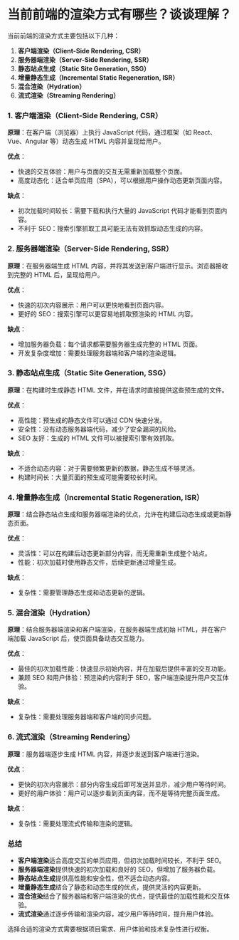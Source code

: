 # 当前前端的渲染方式有哪些？谈谈理解？

当前前端的渲染方式主要包括以下几种：

1. **客户端渲染（Client-Side Rendering, CSR）**
2. **服务器端渲染（Server-Side Rendering, SSR）**
3. **静态站点生成（Static Site Generation, SSG）**
4. **增量静态生成（Incremental Static Regeneration, ISR）**
5. **混合渲染（Hydration）**
6. **流式渲染（Streaming Rendering）**

### 1. 客户端渲染（Client-Side Rendering, CSR）

**原理**：在客户端（浏览器）上执行 JavaScript 代码，通过框架（如 React、Vue、Angular 等）动态生成 HTML 内容并呈现给用户。

**优点**：
- 快速的交互体验：用户与页面的交互无需重新加载整个页面。
- 高度动态化：适合单页应用（SPA），可以根据用户操作动态更新页面内容。

**缺点**：
- 初次加载时间较长：需要下载和执行大量的 JavaScript 代码才能看到页面内容。
- 不利于 SEO：搜索引擎抓取工具可能无法有效抓取动态生成的内容。

### 2. 服务器端渲染（Server-Side Rendering, SSR）

**原理**：在服务器端生成 HTML 内容，并将其发送到客户端进行显示。浏览器接收到完整的 HTML 后，呈现给用户。

**优点**：
- 快速的初次内容展示：用户可以更快地看到页面内容。
- 更好的 SEO：搜索引擎可以更容易地抓取预渲染的 HTML 内容。

**缺点**：
- 增加服务器负载：每个请求都需要服务器生成完整的 HTML 页面。
- 开发复杂度增加：需要处理服务器端和客户端的渲染逻辑。

### 3. 静态站点生成（Static Site Generation, SSG）

**原理**：在构建时生成静态 HTML 文件，并在请求时直接提供这些预生成的文件。

**优点**：
- 高性能：预生成的静态文件可以通过 CDN 快速分发。
- 安全性：没有动态服务器端代码，减少了安全漏洞的风险。
- SEO 友好：生成的 HTML 文件可以被搜索引擎有效抓取。

**缺点**：
- 不适合动态内容：对于需要频繁更新的数据，静态生成不够灵活。
- 构建时间长：大量页面的预生成可能需要较长时间。

### 4. 增量静态生成（Incremental Static Regeneration, ISR）

**原理**：结合静态站点生成和服务器端渲染的优点，允许在构建后动态生成或更新静态页面。

**优点**：
- 灵活性：可以在构建后动态更新部分内容，而无需重新生成整个站点。
- 性能：初次加载时使用静态文件，后续更新通过增量生成。

**缺点**：
- 复杂性：需要管理静态生成和动态更新的逻辑。

### 5. 混合渲染（Hydration）

**原理**：结合服务器端渲染和客户端渲染，在服务器端生成初始 HTML，并在客户端加载 JavaScript 后，使页面具备动态交互能力。

**优点**：
- 最佳的初次加载性能：快速显示初始内容，并在加载后提供丰富的交互功能。
- 兼顾 SEO 和用户体验：预渲染的内容利于 SEO，客户端渲染提升用户交互体验。

**缺点**：
- 复杂性：需要处理服务器端和客户端的同步问题。

### 6. 流式渲染（Streaming Rendering）

**原理**：服务器端逐步生成 HTML 内容，并逐步发送到客户端进行渲染。

**优点**：
- 更快的初次内容展示：部分内容生成后即可发送并显示，减少用户等待时间。
- 更好的用户体验：用户可以逐步看到页面内容，而不是等待完整页面生成。

**缺点**：
- 复杂性：需要处理流式传输和渲染的逻辑。

### 总结

- **客户端渲染**适合高度交互的单页应用，但初次加载时间较长，不利于 SEO。
- **服务器端渲染**提供快速的初次加载和良好的 SEO，但增加了服务器负载。
- **静态站点生成**提供高性能和安全性，但不适合动态内容。
- **增量静态生成**结合了静态和动态生成的优点，提供灵活的内容更新。
- **混合渲染**结合了服务器端和客户端渲染的优点，提供最佳的加载性能和交互体验。
- **流式渲染**通过逐步传输和渲染内容，减少用户等待时间，提升用户体验。

选择合适的渲染方式需要根据项目需求、用户体验和技术复杂性进行权衡。